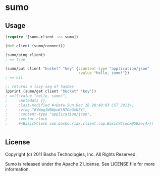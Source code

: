 # sumo

## Usage
```clojure
(require '[sumo.client :as sumo])

(def client (sumo/connect))

(sumo/ping client)
; => true

(sumo/put client "bucket" "key" {:content-type "application/json"
                                 :value "hello, sumo!"})
; => nil

;; returns a lazy-seq of hashes
(pprint (sumo/get client "bucket" "key"))
; =>({:value "hello, sumo!",
;     :metadata {},
;     :last-modified #<Date Sun Dec 18 20:40:03 CST 2011>,
;     :vtag "6YWpgJW8WpnKlNTOeOxKZf",
;     :content-type "application/json",
;     :vector-clock
;     #<BasicVClock com.basho.riak.client.cap.BasicVClock@50aec4>})
```
#
## License
Copyright (c) 2011 Basho Technologies, Inc.  All Rights Reserved.

Sumo is released under the Apache 2 License. See LICENSE file for more information.
